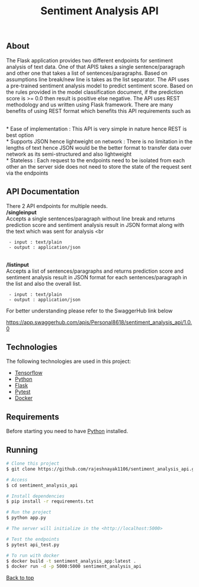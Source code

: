 <h1 align="center">Sentiment Analysis API</h1>

<!-- <p align="center">
  <img alt="Github top language" src="https://img.shields.io/github/languages/top/{{YOUR_GITHUB_USERNAME}}/sentiment-analysis-api?color=56BEB8">

  <img alt="Github language count" src="https://img.shields.io/github/languages/count/{{YOUR_GITHUB_USERNAME}}/sentiment-analysis-api?color=56BEB8">

  <img alt="Repository size" src="https://img.shields.io/github/repo-size/{{YOUR_GITHUB_USERNAME}}/sentiment-analysis-api?color=56BEB8">

  <img alt="License" src="https://img.shields.io/github/license/{{YOUR_GITHUB_USERNAME}}/sentiment-analysis-api?color=56BEB8"> -->

  <!-- <img alt="Github issues" src="https://img.shields.io/github/issues/{{YOUR_GITHUB_USERNAME}}/sentiment-analysis-api?color=56BEB8" /> -->

  <!-- <img alt="Github forks" src="https://img.shields.io/github/forks/{{YOUR_GITHUB_USERNAME}}/sentiment-analysis-api?color=56BEB8" /> -->

  <!-- <img alt="Github stars" src="https://img.shields.io/github/stars/{{YOUR_GITHUB_USERNAME}}/sentiment-analysis-api?color=56BEB8" /> -->
</p>

<!-- Status -->

<!-- <h4 align="center">
  🚧  Sentiment Analysis Api 🚀 Under construction...  🚧
</h4>

<hr> -->

<!-- <p align="center">
  <a href="#dart-about">About</a> &#xa0; | &#xa0;
  <a href="#sparkles-features">Endpoints</a> &#xa0; | &#xa0;
  <a href="#rocket-technologies">Technologies</a> &#xa0; | &#xa0;
  <a href="#white_check_mark-requirements">Requirements</a> &#xa0; | &#xa0;
  <a href="#checkered_flag-starting">Starting</a> &#xa0; | &#xa0;
  <a href="#memo-license">License</a> &#xa0; | &#xa0;
  <a href="https://github.com/{{YOUR_GITHUB_USERNAME}}" target="_blank">Author</a>
</p> -->

<br>

## About

The Flask application provides two different endpoints for sentiment analysis of text data. One of that APIS takes a single sentence/paragraph and other one that takes a list of sentences/paragraphs. Based on assumptions line break/new line is takes as the list separator. The API uses a pre-trained sentiment analysis model to predict sentiment score. Based on the rules provided in the model classification document, if the prediction score is >= 0.0 then result is positive else negative. The API uses REST methodology and us written using Flask framework. There are many benefits of using REST format which benefits this API requirements such as

<br>
 * Ease of implementation : This API is very simple in nature  hence REST is best option 
<br>
* Supports JSON hence lightweight on network : There is no limitation in the lengths of text hence JSON would be the better format to transfer data over network as its semi-structured and also lightweight
 <br>
* Stateless : Each request to the endpoints need to be isolated from each other an the server side does not need to store the state of the request sent via the endpoints
 <br>

## API Documentation

There 2 API endpoints for multiple needs.
<br>
<b> /singleinput </b>
<br>
Accepts a single sentences/paragraph without line break and returns prediction score and sentiment analysis result in JSON format along with the text which was sent for analysis
<br

     - input : text/plain
     - output : application/json
<br>
<b> /listinput </b>
<br>
Accepts a list of sentences/paragraphs and returns prediction score and sentiment analysis result in JSON format for each sentences/paragraph in the list and also the overall list.

     - input : text/plain
     - output : application/json

For better understanding please refer to the SwaggerHub link below

https://app.swaggerhub.com/apis/Personal8618/sentiment_analysis_api/1.0.0

## Technologies

The following technologies are used in this project:

- [Tensorflow](https://www.tensorflow.org/)
- [Python](https://www.python.org/)
- [Flask](https://flask.palletsprojects.com/en/1.1.x/)
- [Pytest](https://docs.pytest.org/en/6.2.x/)
- [Docker](https://www.docker.com/)

## Requirements

Before starting you need to have [Python](https://www.python.org/) installed.

## Running

```bash
# Clone this project
$ git clone https://github.com/rajeshnayak1106/sentiment_analysis_api.git

# Access
$ cd sentiment_analysis_api

# Install dependencies
$ pip install -r requirements.txt

# Run the project
$ python app.py

# The server will initialize in the <http://localhost:5000>

# Test the endpoints
$ pytest api_test.py

# To run with docker
$ docker build -t sentiment_analysis_app:latest .
$ docker run -d -p 5000:5000 sentiment_analysis_api

```

<a href="#top">Back to top</a>
